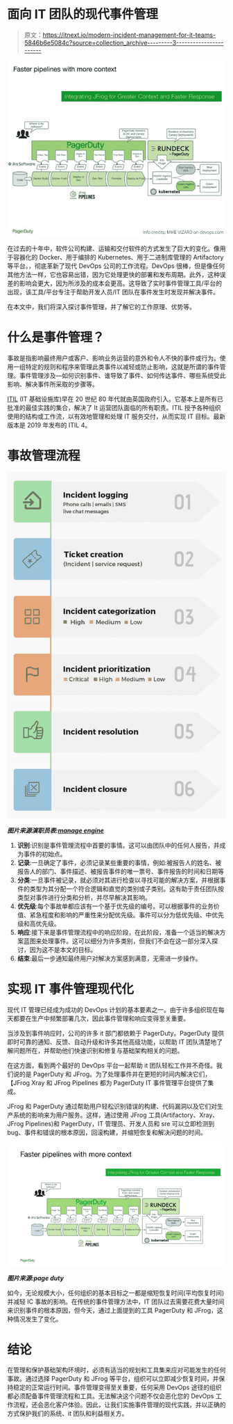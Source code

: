 # 面向 IT 团队的现代事件管理

> 原文：<https://itnext.io/modern-incident-management-for-it-teams-5846b6e5084c?source=collection_archive---------3----------------------->

![](img/4eda92b786ed6e9b21a3d8271c890bd3.png)

在过去的十年中，软件公司构建、运输和交付软件的方式发生了巨大的变化。像用于容器化的 Docker、用于编排的 Kubernetes、用于二进制库管理的 Artifactory 等平台。，彻底革新了现代 DevOps 公司的工作流程。DevOps 很棒，但是像任何其他方法一样，它也容易出错，因为它处理更快的部署和发布周期。此外，这种误差的影响会更大，因为所涉及的成本会更高。这导致了实时事件管理工具/平台的出现，该工具/平台专注于帮助开发人员/IT 团队在事件发生时发现并解决事件。

在本文中，我们将深入探讨事件管理，并了解它的工作原理、优势等。

# 什么是事件管理？

事故是指影响最终用户或客户、影响业务运营的意外和令人不快的事件或行为。使用一组特定的规则和程序来管理此类事件以减轻或防止影响，这就是所谓的事件管理。事件管理涉及—如何识别事件、谁导致了事件、如何传达事件、哪些系统受此影响、解决事件所采取的步骤等。

[ITIL](https://en.wikipedia.org/wiki/ITIL) (IT 基础设施库)早在 20 世纪 80 年代就由英国政府引入。它基本上是所有已批准的最佳实践的集合，解决了 It 运营团队面临的所有职责。ITIL 授予各种组织使用的结构或工作流，以有效地管理和处理 IT 服务交付，从而实现 IT 目标。最新版本是 2019 年发布的 ITIL 4。

# 事故管理流程

![](img/1bad34b72fa1ed6497092c3d62bd2ae8.png)

***图片来源演职员表:***[***manage engine***](https://www.manageengine.com/products/service-desk/itil-incident-management/what-is-itil-incident-management.html#workflow?toc)

1.  **识别**:识别是事件管理流程中首要的事情。这可以由团队中的任何人报告，并成为事件的初始点。
2.  **记录**:一旦确定了事件，必须记录某些重要的事情，例如:被报告人的姓名、被报告人的部门、事件描述、被报告事件的唯一票号、事件报告的时间和日期等
3.  **分类**:一旦事件被记录，就必须对其进行检查以寻找可能的解决方案，并根据事件的类型为其分配一个符合逻辑和直觉的类别或子类别。这有助于责任团队按类型对事件进行分类和分析，并尽早解决其影响。
4.  **优先级**:每个事故单都应该有一个基于优先级的编号。可以根据事件的业务价值、紧急程度和影响的严重性来分配优先级。事件可以分为低优先级、中优先级和高优先级。
5.  **响应**:接下来是事件管理流程中的响应阶段，在此阶段，准备一个适当的解决方案蓝图来处理事件。这可以细分为许多类别，但我们不会在这一部分深入探讨，因为这不是本文的目标。
6.  **结束**:最后一步通知最终用户对解决方案感到满意，无需进一步操作。

# 实现 IT 事件管理现代化

现代 IT 管理已经成为成功的 DevOps 计划的基本要素之一。由于许多组织现在每天都要在生产中频繁部署几次，因此事件管理和响应变得至关重要。

当涉及到事件响应时，公司的许多 it 部门都依赖于 PagerDuty。PagerDuty 提供即时可靠的通知、反馈、自动升级和许多其他高级功能，以帮助 IT 团队清楚地了解问题所在，并帮助他们快速识别和修复与基础架构相关的问题。

在这方面，看到两个最好的 DevOps 平台一起帮助 it 团队轻松工作并不奇怪。我们说的是 PagerDuty 和 JFrog。为了处理事件并在更短的时间内解决它们，【JFrog Xray 和 JFrog Pipelines 都为 PagerDuty IT 事件管理平台提供了集成。

JFrog 和 PagerDuty 通过帮助用户轻松识别错误的构建、代码漏洞以及它们对生产系统的影响来为用户服务。这样，通过使用 JFrog 工具(Artifactory、Xray、JFrog Pipelines)和 PagerDuty，IT 管理员、开发人员和 sre 可以立即检测到 bug、事件和错误的根本原因，回滚构建，并缩短恢复和解决问题的时间。

![](img/10b3395c8ff81b40f818ed5ea23906de.png)

***图片来源:page duty***

如今，无论规模大小，任何组织的基本目标之一都是缩短恢复时间(平均恢复时间)并减轻 IC 事故的影响。在传统的事件管理方法中，IT 团队过去需要花费大量时间来识别事件的根本原因，但今天，通过上面提到的工具 PagerDuty 和 JFrog，这种情况发生了变化。

# 结论

在管理和保护基础架构环境时，必须有适当的规划和工具集来应对可能发生的任何事故。通过选择 PagerDuty 和 JFrog 等平台，组织可以立即减少恢复时间，并保持稳定的正常运行时间。事件管理变得至关重要，任何采用 DevOps 途径的组织都必须配备事件管理流程和工具。无法解决这个问题不仅会恶化您的 DevOps 工作流程，还会恶化客户体验。因此，让我们实施事件管理的现代实践，并以正确的方式保护我们的系统、it 团队和利益相关方。